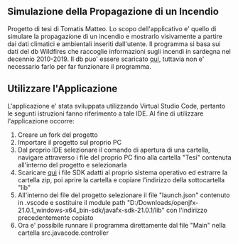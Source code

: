 ## Simulazione della Propagazione di un Incendio

Progetto di tesi di Tomatis Matteo. Lo scopo dell'applicativo e' quello di simulare la propagazione di un incendio e mostrarlo visivamente a partire dai dati climatici e ambientali inseriti dall'utente. Il programma si basa sui dati del db Wildfires che raccoglie informazioni sugli incendi in sardegna nel decennio 2010-2019. Il db puo' essere scaricato [qui](https://www.kaggle.com/datasets/christianmolliere/wildfires-and-climate-in-sardinia), tuttavia non e' necessario farlo per far funzionare il programma.

## Utilizzare l'Applicazione

L'applicazione e' stata sviluppata utilizzando Virtual Studio Code, pertanto le segunti istruzioni fanno riferimento a tale IDE. Al fine di utilizzare l'applicazione occorre:
1. Creare un fork del progetto
2. Importare il progetto sul proprio PC
3. Dal proprio IDE selezionare il comando di apertura di una cartella, navigare attraverso i file del proprio PC fino alla cartella "Tesi" contenuta all'interno del progetto e selezionarla
4. Scaricare [qui](https://gluonhq.com/products/javafx/) i file SDK adatti al proprio sistema operativo ed estrarre la cartella zip, poi aprire la cartella e copiare l'indirizzo della sottocartella "lib"
5. All'interno dei file del progetto selezionare il file "launch.json" contenuto in .vscode e sostituire il module path "D:/Downloads/openjfx-21.0.1_windows-x64_bin-sdk/javafx-sdk-21.0.1/lib" con l'indirizzo precedentemente copiato
6. Ora e' possibile runnare il programma direttamente dal file "Main" nella cartella src.javacode.controller

